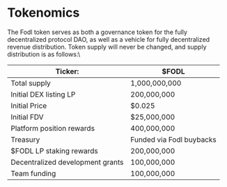 # Tokenomics

The Fodl token serves as both a governance token for the fully decentralized protocol DAO, as well as a vehicle for fully decentralized revenue distribution. Token supply will never be changed, and supply distribution is as follows:\


| Ticker:                          | $FODL                    |
| -------------------------------- | ------------------------ |
| Total supply                     | 1,000,000,000            |
| Initial DEX listing LP           | 200,000,000              |
| Initial Price                    | $0.025                   |
| Initial FDV                      | $25,000,000              |
| Platform position rewards        | 400,000,000              |
| Treasury                         | Funded via Fodl buybacks |
| $FODL LP staking rewards         | 200,000,000              |
| Decentralized development grants | 100,000,000              |
| Team funding                     | 100,000,000              |
